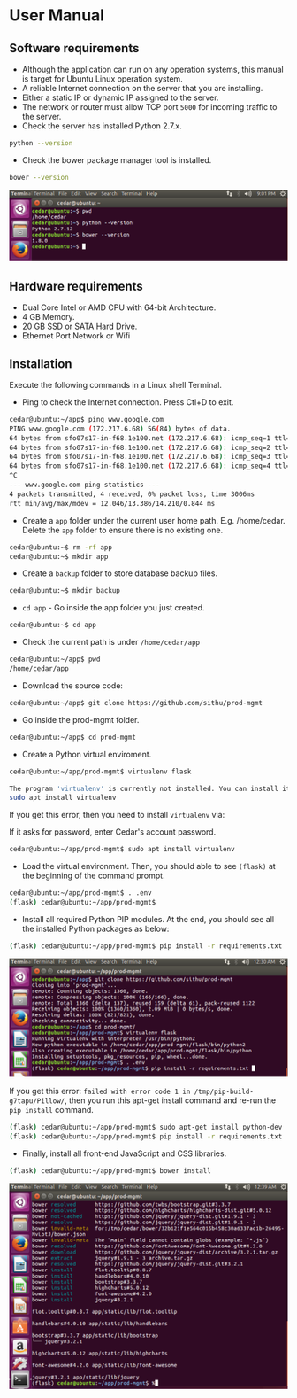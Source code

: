 # User Manual

## Software requirements

* Although the application can run on any operation systems, this manual is target for Ubuntu Linux operation system.
* A reliable Internet connection on the server that you are installing.
* Either a static IP or dynamic IP assigned to the server.
* The network or router must allow TCP port `5000` for incoming traffic to the server.
*  Check the server has installed Python 2.7.x.

```sh
python --version
```

*  Check the bower package manager tool is installed.

```sh
bower --version
```

![](img/software-pre.png)

## Hardware requirements

* Dual Core Intel or AMD CPU with 64-bit Architecture.
* 4 GB Memory.
* 20 GB SSD or SATA Hard Drive.
* Ethernet Port Network or Wifi


## Installation

Execute the following commands in a Linux shell Terminal.

* Ping to check the Internet connection. Press Ctl+D to exit.

```sh
cedar@ubuntu:~/app$ ping www.google.com
PING www.google.com (172.217.6.68) 56(84) bytes of data.
64 bytes from sfo07s17-in-f68.1e100.net (172.217.6.68): icmp_seq=1 ttl=128 time=12.0 ms
64 bytes from sfo07s17-in-f68.1e100.net (172.217.6.68): icmp_seq=2 ttl=128 time=14.2 ms
64 bytes from sfo07s17-in-f68.1e100.net (172.217.6.68): icmp_seq=3 ttl=128 time=13.3 ms
64 bytes from sfo07s17-in-f68.1e100.net (172.217.6.68): icmp_seq=4 ttl=128 time=13.9 ms
^C
--- www.google.com ping statistics ---
4 packets transmitted, 4 received, 0% packet loss, time 3006ms
rtt min/avg/max/mdev = 12.046/13.386/14.210/0.844 ms
```

* Create a `app` folder under the current user home path. E.g. /home/cedar. Delete the `app` folder to ensure there is no existing one.

```sh
cedar@ubuntu:~$ rm -rf app
cedar@ubuntu:~$ mkdir app
```

* Create a `backup` folder to store database backup files.

```sh
cedar@ubuntu:~$ mkdir backup
```

* `cd app` - Go inside the app folder you just created.

```sh
cedar@ubuntu:~$ cd app
```

* Check the current path is under `/home/cedar/app`

```sh
cedar@ubuntu:~/app$ pwd
/home/cedar/app
```

* Download the source code:

```sh
cedar@ubuntu:~/app$ git clone https://github.com/sithu/prod-mgmt
```

* Go inside the prod-mgmt folder.

```sh
cedar@ubuntu:~/app$ cd prod-mgmt
```

* Create a Python virtual enviroment.

```sh
cedar@ubuntu:~/app/prod-mgmt$ virtualenv flask
```

```sh
The program 'virtualenv' is currently not installed. You can install it by typing:
sudo apt install virtualenv
```

If you get this error, then you need to install `virtualenv` via:

If it asks for password, enter Cedar's account password.

```sh
cedar@ubuntu:~/app/prod-mgmt$ sudo apt install virtualenv
```


* Load the virtual environment. Then, you should able to see `(flask)` at the beginning of the command prompt.

```sh
cedar@ubuntu:~/app/prod-mgmt$ . .env
(flask) cedar@ubuntu:~/app/prod-mgmt$
```

* Install all required Python PIP modules. At the end, you should see all the installed Python packages as below:

```sh
(flask) cedar@ubuntu:~/app/prod-mgmt$ pip install -r requirements.txt
```

![](img/pip-install.png)


If you get this error: `failed with error code 1 in /tmp/pip-build-g7tapu/Pillow/`, then you run this apt-get install command and re-run the `pip install` command.

```sh
(flask) cedar@ubuntu:~/app/prod-mgmt$ sudo apt-get install python-dev
(flask) cedar@ubuntu:~/app/prod-mgmt$ pip install -r requirements.txt
```

* Finally, install all front-end JavaScript and CSS libraries.

```sh
(flask) cedar@ubuntu:~/app/prod-mgmt$ bower install
```

![](img/bower-install.png)







